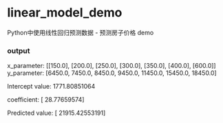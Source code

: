 # linear_model_demo
Python中使用线性回归预测数据 -  预测房子价格 demo



### output
x_parameter: [[150.0], [200.0], [250.0], [300.0], [350.0], [400.0], [600.0]] y_parameter: [6450.0, 7450.0, 8450.0, 9450.0, 11450.0, 15450.0, 18450.0]

Intercept value: 1771.80851064

coefficient: [ 28.77659574]

Predicted value: [ 21915.42553191]

